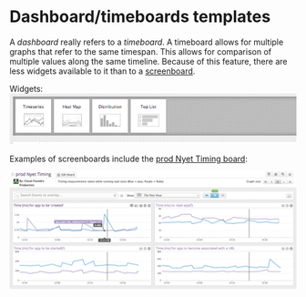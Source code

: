 # Dashboard/timeboards templates

A *dashboard*  really refers to a *timeboard*. A timeboard allows for multiple graphs that refer to the same timespan. This allows for comparison of multiple values along the same timeline. Because of this feature, there are less widgets available to it than to a [screenboard](../screen_templates/README.md). 

Widgets:
![widgets available to a timeboard](images/widgets.png)

Examples of screenboards include the [prod Nyet Timing board](https://app.datadoghq.com/dash/dash/10348):

![prod NYET timeboard](images/prod_nyet_time.png)
